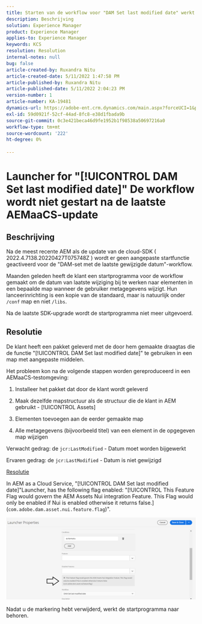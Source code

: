 ```yaml
---
title: Starten van de workflow voor "DAM Set last modified date" werkt niet na de laatste AEMaaCS-update
description: Beschrijving
solution: Experience Manager
product: Experience Manager
applies-to: Experience Manager
keywords: KCS
resolution: Resolution
internal-notes: null
bug: false
article-created-by: Ruxandra Nitu
article-created-date: 5/11/2022 1:47:58 PM
article-published-by: Ruxandra Nitu
article-published-date: 5/11/2022 2:04:23 PM
version-number: 1
article-number: KA-19481
dynamics-url: https://adobe-ent.crm.dynamics.com/main.aspx?forceUCI=1&pagetype=entityrecord&etn=knowledgearticle&id=b0baf6f2-30d1-ec11-a7b5-00224809ccc2
exl-id: 59d0921f-52cf-44ad-8fc8-e38d1fbada9b
source-git-commit: 0c3e421beca46d9fe1952b1f98538a50697216a0
workflow-type: tm+mt
source-wordcount: '222'
ht-degree: 0%

---
```


# Launcher for &quot;[!UICONTROL DAM Set last modified date]&quot; De workflow wordt niet gestart na de laatste AEMaaCS-update

## Beschrijving


Na de meest recente AEM als de update van de cloud-SDK ( 2022.4.7138.20220427T075748Z ) wordt er geen aangepaste startfunctie geactiveerd voor de &quot;DAM-set met de laatste gewijzigde datum&quot;-workflow.

Maanden geleden heeft de klant een startprogramma voor de workflow gemaakt om de datum van laatste wijziging bij te werken naar elementen in een bepaalde map wanneer de gebruiker metagegevens wijzigt.
Hun lanceerinrichting is een kopie van de standaard, maar is natuurlijk onder `/conf` map en niet `/libs`.

Na de laatste SDK-upgrade wordt de startprogramma niet meer uitgevoerd.


## Resolutie


De klant heeft een pakket geleverd met de door hem gemaakte draagtas die de functie &quot;[!UICONTROL DAM Set last modified date]&quot; te gebruiken in een map met aangepaste middelen.

Het probleem kon na de volgende stappen worden gereproduceerd in een AEMaaCS-testomgeving:

1. Installeer het pakket dat door de klant wordt geleverd

2. Maak dezelfde mapstructuur als de structuur die de klant in AEM gebruikt - [!UICONTROL Assets]

3. Elementen toevoegen aan de eerder gemaakte map

4. Alle metagegevens (bijvoorbeeld titel) van een element in de opgegeven map wijzigen

Verwacht gedrag: de `jcr:LastModified` - Datum moet worden bijgewerkt

Ervaren gedrag: de `jcr:LastModified` - Datum is niet gewijzigd



<u>Resolutie</u>

In AEM as a Cloud Service, &quot;[!UICONTROL DAM Set last modified date]&quot;Launcher, has the following flag enabled: &quot;[!UICONTROL This Feature Flag would govern the AEM Assets Nui integration Feature. This Flag would only be enabled if Nui is enabled otherwise it returns false.] (`com.adobe.dam.asset.nui.feature.flag`)&quot;.

![](assets/f0aaf60a-33d1-ec11-a7b5-00224809ccc2.png)

Nadat u de markering hebt verwijderd, werkt de startprogramma naar behoren.
